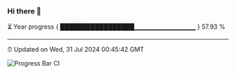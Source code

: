 ### Hi there 👋

⏳ Year progress { █████████████████▁▁▁▁▁▁▁▁▁▁▁▁▁ } 57.93 %

---

⏰ Updated on Wed, 31 Jul 2024 00:45:42 GMT

![Progress Bar CI](https://github.com/liununu/liununu/workflows/Progress%20Bar%20CI/badge.svg)

